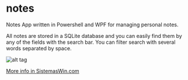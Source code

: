 notes
=====
Notes App written in Powershell and WPF for managing personal notes.

All notes are stored in a SQLite database and you can easily find them by any of the fields with the search bar. You can filter search with several words separated by space.

![alt tag](https://1.bp.blogspot.com/-dhruYHFfQGM/X53f5IpIFyI/AAAAAAAACR0/4Rz0qJrht1sbwXpEkRti1rcTDSnG-_7UgCLcBGAsYHQ/s600/Notes%2BV2a.gif)

[More info in SistemasWin.com](https://systemswin.blogspot.com/2020/07/powershell-wpf-database-for-notes-v2.html)
